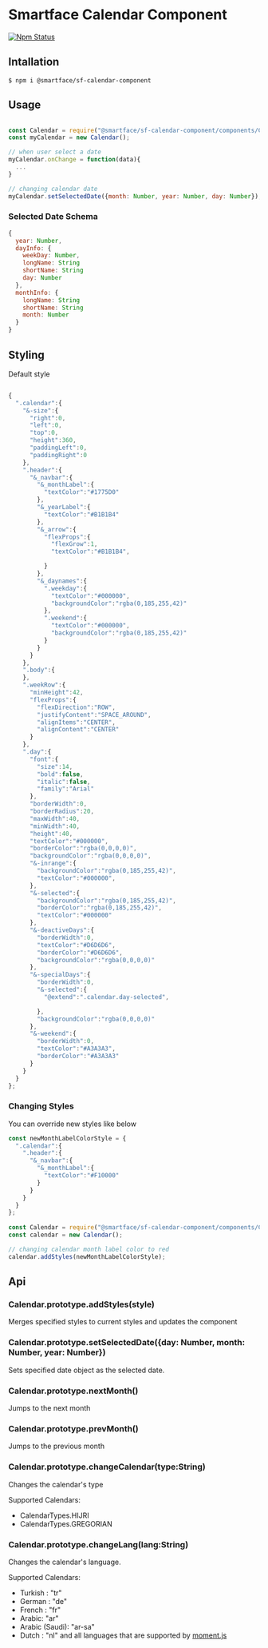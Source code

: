 # Smartface Calendar Component
[![Npm Status](https://img.shields.io/npm/v/@smartface/sf-calendar-component.svg?style=flat)](https://www.npmjs.com/package/@smartface/sf-calendar-component)

## Intallation
``` $ npm i @smartface/sf-calendar-component ```

## Usage
```js 

const Calendar = require("@smartface/sf-calendar-component/components/Calendar");
const myCalendar = new Calendar();

// when user select a date
myCalendar.onChange = function(data){
  ...
}

// changing calendar date
myCalendar.setSelectedDate({month: Number, year: Number, day: Number});
```

### Selected Date Schema

```js
{ 
  year: Number,
  dayInfo: {
    weekDay: Number,
    longName: String
    shortName: String
    day: Number
  },
  monthInfo: {
    longName: String
    shortName: String
    month: Number
  }
}

```
## Styling

Default style
```js

{
  ".calendar":{
    "&-size":{
      "right":0,
      "left":0,
      "top":0,
      "height":360,
      "paddingLeft":0,
      "paddingRight":0
    },
    ".header":{
      "&_navbar":{
        "&_monthLabel":{
          "textColor":"#1775D0"
        },
        "&_yearLabel":{
          "textColor":"#B1B1B4"
        },
        "&_arrow":{
          "flexProps":{
            "flexGrow":1,
            "textColor":"#B1B1B4",

          }
        },
        "&_daynames":{
          ".weekday":{
            "textColor":"#000000",
            "backgroundColor":"rgba(0,185,255,42)"
          },
          ".weekend":{
            "textColor":"#000000",
            "backgroundColor":"rgba(0,185,255,42)"
          }
        }
      }
    },
    ".body":{
    },
    ".weekRow":{
      "minHeight":42,
      "flexProps":{
        "flexDirection":"ROW",
        "justifyContent":"SPACE_AROUND",
        "alignItems":"CENTER",
        "alignContent":"CENTER"
      }
    },
    ".day":{
      "font":{
        "size":14,
        "bold":false,
        "italic":false,
        "family":"Arial"
      },
      "borderWidth":0,
      "borderRadius":20,
      "maxWidth":40,
      "minWidth":40,
      "height":40,
      "textColor":"#000000",
      "borderColor":"rgba(0,0,0,0)",
      "backgroundColor":"rgba(0,0,0,0)",
      "&-inrange":{
        "backgroundColor":"rgba(0,185,255,42)",
        "textColor":"#000000",
      },
      "&-selected":{
        "backgroundColor":"rgba(0,185,255,42)",
        "borderColor":"rgba(0,185,255,42)",
        "textColor":"#000000"
      },
      "&-deactiveDays":{
        "borderWidth":0,
        "textColor":"#D6D6D6",
        "borderColor":"#D6D6D6",
        "backgroundColor":"rgba(0,0,0,0)"
      },
      "&-specialDays":{
        "borderWidth":0,
        "&-selected":{
          "@extend":".calendar.day-selected",

        },
        "backgroundColor":"rgba(0,0,0,0)"
      },
      "&-weekend":{
        "borderWidth":0,
        "textColor":"#A3A3A3",
        "borderColor":"#A3A3A3"
      }
    }
  }
};


```

### Changing Styles

You can override new styles like below

```js
const newMonthLabelColorStyle = {
  ".calendar":{
    ".header":{
      "&_navbar":{
        "&_monthLabel":{
          "textColor":"#F10000"
        }
      }
    }
  }
};
      
const Calendar = require("@smartface/sf-calendar-component/components/Calendar");
const calendar = new Calendar();

// changing calendar month label color to red
calendar.addStyles(newMonthLabelColorStyle);


```

## Api

### Calendar.prototype.addStyles(style)
Merges specified styles to current styles and updates the component

### Calendar.prototype.setSelectedDate({day: Number, month: Number, year: Number})
Sets specified date object as the selected date.

### Calendar.prototype.nextMonth()
Jumps to the next month

### Calendar.prototype.prevMonth()
Jumps to the previous month

### Calendar.prototype.changeCalendar(type:String)
Changes the calendar's type

  Supported Calendars:
  - CalendarTypes.HIJRI
  - CalendarTypes.GREGORIAN

### Calendar.prototype.changeLang(lang:String)
Changes the calendar's language.

 Supported Calendars:
  - Turkish : "tr"
  - German : "de"
  - French : "fr"
  - Arabic: "ar"
  - Arabic (Saudi): "ar-sa"
  - Dutch : "nl"
   and all languages that are supported by [moment.js](https://github.com/moment/moment/tree/develop/locale)

